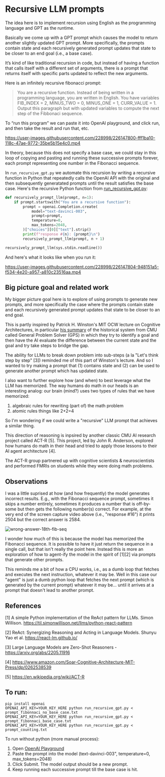 # Recursive LLM prompts

The idea here is to implement recursion using English as the programming language and GPT as the runtime.

Basically we come up with a GPT prompt which causes the model to return another slightly updated GPT prompt. More specifically, the prompts contain state and each recursively generated prompt updates that state to be closer to an end goal (i.e., a base case).

It’s kind of like traditional recursion in code, but instead of having a function that calls itself with a different set of arguments, there is a prompt that returns itself with specific parts updated to reflect the new arguments.

Here is an infinitely recursive fibonacci prompt:

> You are a recursive function. Instead of being written in a programming language, you are written in English.  You have variables FIB_INDEX = 2, MINUS_TWO = 0, MINUS_ONE = 1, CURR_VALUE = 1. Output this paragraph but with updated variables to compute the next step of the Fibbonaci sequence.

To “run this program” we can paste it into OpenAI playground, and click run, and then take the result and run that, etc.

https://user-images.githubusercontent.com/228998/226147800-fff1ba10-118c-47ae-9772-35be5b15e4c0.mp4


In theory, because this does not specify a base case, we could stay in this loop of copying and pasting and running these successive prompts forever, each prompt representing one number in the Fibonacci sequence.

In `run_recursive_gpt.py` we automate this recursion by writing a recursive function in Python that repeatedly calls the OpenAI API with the original and then subsequently generatated prompts until the result satisfies the base case. Here's the recursive Python function from [run_recursive_gpt.py](https://github.com/andyk/recursive_llm/blob/main/run_recursive_gpt.py):

```python
def recursively_prompt_llm(prompt, n=1):
    if prompt.startswith("You are a recursive function"):
        prompt = openai.Completion.create(
            model="text-davinci-003",
            prompt=prompt,
            temperature=0,
            max_tokens=2048,
        )["choices"][0]["text"].strip()
        print(f"response #{n}: {prompt}\n")
        recursively_prompt_llm(prompt, n + 1)

recursively_prompt_llm(sys.stdin.readline()) 
```

And here's what it looks like when you run it:

https://user-images.githubusercontent.com/228998/226147804-948151a5-f534-4e20-a957-a810c23516aa.mp4


## Big picture goal and related work

My bigger picture goal here is to explore of using prompts to generate new prompts, and more specifically the case where the prompts contain state and each recursively generated prompt updates that state to be closer to an end goal.

This is partly inspired by Patrick H. Winston's MIT OCW lecture on Cognitive Architectures, in particular [his summary](https://www.youtube.com/watch?v=PimSbFGrwXM&t=189s) of the historical system from CMU called General Problem Solver (GPS) in which they try to identify a goal and then have the AI evaluate the difference between the current state and the goal and try take steps to bridge the gap.

The ability for LLMs to break down problem into sub-steps (a la "Let's think step by step" \[3\]) reminded me of this part of Winston's lecture. And so I wanted to try making a prompt that (1) contains state and (2) can be used to generate another prompt which has updated state.

I also want to further explore how (and when) to best leverage what the LLM has memorized. The way humans do math in our heads is an interesting analog: our brain (mind?) uses two types of rules that we have memorized:

1. algebraic rules for rewriting (part of) the math problem
2. atomic rules things like 2+2=4

So I'm wondering if we could write a "recursive" LLM prompt that achieves a similar thing.

This direction of reasoning is inpsired by another classic CMU AI research project called ACT-R \[5\]. This project, led by John R. Anderson, explored how humans do math in their head and tried to apply those lessons to their AI agent architecture \[4\].

The ACT-R group partnered up with cognitive scientists & neuroscientists and performed FMRIs on students while they were doing math problems. 

## Observations

I was a little suprised at how (and how frequently) the model generates incorrect results. E.g., with the Fibonacci sequence prompt, sometimes it skips a number entirely, sometimes it produces a number that is off-by-some but then gets the following number(s) correct. For example, at the very end of the screen capture video above (i.e., "response #16") it prints 2504 but the correct answer is 2584.

![wrong-answer-18th-fib-seq](https://user-images.githubusercontent.com/228998/226428779-845c299c-c158-4634-94d8-cc265aa86f19.png)

I wonder how much of this is because the model has memorized the Fibonacci sequence. It is possible to have it just return the sequence in a single call, but that isn't really the point here. Instead this is more an exploration of how to agent-ify the model in the spirit of \[1\]\[2\] via prompts that generate other prompts.

This reminds me a bit of how a CPU works, i.e., as a dumb loop that fetches and executes the next instruction, whatever it may be. Well in this case our "agent" is just a dumb python loop that fetches the next prompt (which is generated by the current prompt) whatever it may be... until it arrives at a prompt that doesn't lead to another prompt.

## References

\[1\] A simple Python implementation of the ReAct pattern for LLMs. Simon Willison. https://til.simonwillison.net/llms/python-react-pattern

\[2\] ReAct: Synergizing Reasoning and Acting in Language Models. Shunyu Yao et al. https://react-lm.github.io/ 

\[3\] Large Language Models are Zero-Shot Reasoners - https://arxiv.org/abs/2205.11916 

\[4\] https://www.amazon.com/Soar-Cognitive-Architecture-MIT-Press/dp/0262538539

\[5\] https://en.wikipedia.org/wiki/ACT-R

## To run:

    pip install openai
    OPENAI_API_KEY=YOUR_KEY_HERE python run_recursive_gpt.py < prompt_fibonnaci_no_base_case.txt
    OPENAI_API_KEY=YOUR_KEY_HERE python run_recursive_gpt.py < prompt_fibonnaci_base_case.txt
    OPENAI_API_KEY=YOUR_KEY_HERE python run_recursive_gpt.py < prompt_counting.txt


To run without python (more manual process):

1. Open [OpenAI Playground](https://beta.openai.com/playground)
2. Paste the prompt into the model (text-davinci-003", temperature=0, max_tokens=2048)
3. Click Submit. The model output should be a new prompt.
4. Keep running each successive prompt till the base case is hit.
